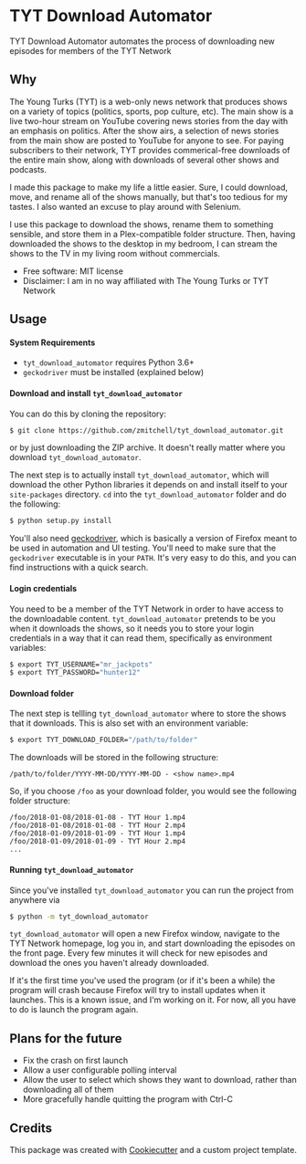 # TYT Download Automator

TYT Download Automator automates the process of downloading new episodes for members of the TYT Network

## Why
The Young Turks (TYT) is a web-only news network that produces shows on a variety of topics (politics, sports, pop culture, etc). The main show is a live two-hour stream on YouTube covering news stories from the day with an emphasis on politics. After the show airs, a selection of news stories from the main show are posted to YouTube for anyone to see. For paying subscribers to their network, TYT provides commerical-free downloads of the entire main show, along with downloads of several other shows and podcasts.

I made this package to make my life a little easier. Sure, I could download, move, and rename all of the shows manually, but that's too tedious for my tastes. I also wanted an excuse to play around with Selenium.

I use this package to download the shows, rename them to something sensible, and store them in a Plex-compatible folder structure. Then, having downloaded the shows to the desktop in my bedroom, I can stream the shows to the TV in my living room without commercials.

* Free software: MIT license
* Disclaimer: I am in no way affiliated with The Young Turks or TYT Network

## Usage

#### System Requirements
* `tyt_download_automator` requires Python 3.6+
* `geckodriver` must be installed (explained below)

#### Download and install `tyt_download_automator`
You can do this by cloning the repository:

```bash
$ git clone https://github.com/zmitchell/tyt_download_automator.git
```

or by just downloading the ZIP archive. It doesn't really matter where you download `tyt_download_automator`.

The next step is to actually install `tyt_download_automator`, which will download the other Python libraries it depends on and install itself to your `site-packages` directory. `cd` into the `tyt_download_automator` folder and do the following:

```bash
$ python setup.py install
```

You'll also need [geckodriver](https://github.com/mozilla/geckodriver/releases), which is basically a version of Firefox meant to be used in automation and UI testing. You'll need to make sure that the `geckodriver` executable is in your `PATH`. It's very easy to do this, and you can find instructions with a quick search.

#### Login credentials
You need to be a member of the TYT Network in order to have access to the downloadable content. `tyt_download_automator` pretends to be you when it downloads the shows, so it needs you to store your login credentials in a way that it can read them, specifically as environment variables:

```bash
$ export TYT_USERNAME="mr_jackpots"
$ export TYT_PASSWORD="hunter12"
```

#### Download folder
The next step is tellling `tyt_download_automator` where to store the shows that it downloads. This is also set with an environment variable:

```bash
$ export TYT_DOWNLOAD_FOLDER="/path/to/folder"
```

The downloads will be stored in the following structure:
```text
/path/to/folder/YYYY-MM-DD/YYYY-MM-DD - <show name>.mp4
```

So, if you choose `/foo` as your download folder, you would see the following folder structure:
```text
/foo/2018-01-08/2018-01-08 - TYT Hour 1.mp4
/foo/2018-01-08/2018-01-08 - TYT Hour 2.mp4
/foo/2018-01-09/2018-01-09 - TYT Hour 1.mp4
/foo/2018-01-09/2018-01-09 - TYT Hour 2.mp4
...
```

#### Running `tyt_download_automator`

Since you've installed `tyt_download_automator` you can run the project from anywhere via
```bash
$ python -m tyt_download_automator
```

`tyt_download_automator` will open a new Firefox window, navigate to the TYT Network homepage, log you in, and start downloading the episodes on the front page. Every few minutes it will check for new episodes and download the ones you haven't already downloaded.

If it's the first time you've used the program (or if it's been a while) the program will crash because Firefox will try to install updates when it launches. This is a known issue, and I'm working on it. For now, all you have to do is launch the program again.

## Plans for the future
* Fix the crash on first launch
* Allow a user configurable polling interval
* Allow the user to select which shows they want to download, rather than downloading all of them
* More gracefully handle quitting the program with Ctrl-C

## Credits

This package was created with [Cookiecutter](https://github.com/audreyr/cookiecutter) and a custom project template.

